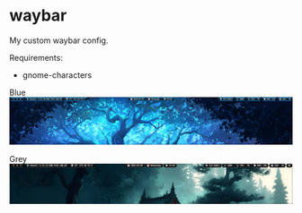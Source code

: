 # waybar
My custom waybar config.

Requirements:
* gnome-characters

Blue
![Waybar](https://github.com/gtk80/waybar/blob/main/waybar.png)

Grey
![Waybar](https://github.com/gtk80/waybar/blob/main/waybar-grey.png)
